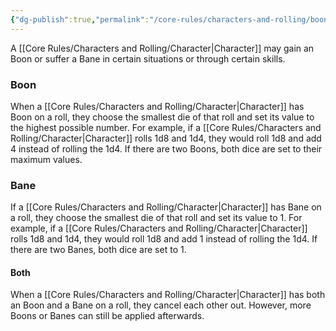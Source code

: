 ```yaml
---
{"dg-publish":true,"permalink":"/core-rules/characters-and-rolling/boon-and-bane/"}
---
```


A [[Core Rules/Characters and Rolling/Character\|Character]] may gain an Boon or suffer a Bane in certain situations or through certain skills.
### Boon
When a [[Core Rules/Characters and Rolling/Character\|Character]] has Boon on a roll, they choose the smallest die of that roll and set its value to the highest possible number. For example, if a [[Core Rules/Characters and Rolling/Character\|Character]] rolls 1d8 and 1d4, they would roll 1d8 and add 4 instead of rolling the 1d4. If there are two Boons, both dice are set to their maximum values.
### Bane
If a [[Core Rules/Characters and Rolling/Character\|Character]] has Bane on a roll, they choose the smallest die of that roll and set its value to 1. For example, if a [[Core Rules/Characters and Rolling/Character\|Character]] rolls 1d8 and 1d4, they would roll 1d8 and add 1 instead of rolling the 1d4. If there are two Banes, both dice are set to 1.
#### Both
When a [[Core Rules/Characters and Rolling/Character\|Character]] has both an Boon and a Bane on a roll, they cancel each other out. However, more Boons or Banes can still be applied afterwards.